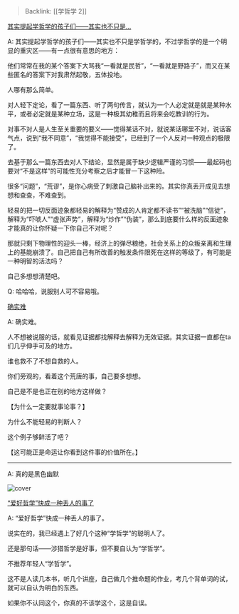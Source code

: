 > Backlink: [[学哲学 2]]

[其实提起学哲学的孩子们——其实也不只是…](https://www.zhihu.com/pin/1306673527714357248)

A: 其实提起学哲学的孩子们——其实也不只是学哲学的，不过学哲学的是一个明显的重灾区——有一点很有意思的地方：  
 
他们常常在我的某个答案下大骂我“一看就是民哲”，“一看就是野路子”，而又在某些匿名的答案下对我肃然起敬，五体投地。  
 
人哪有那么简单。  
 
对人轻下定论，看了一篇东西、听了两句传言，就认为一个人必定就是就是某种水平，或者必定就是某种立场，这是一种极其幼稚而且将来会吃教训的行为。  
 
对事不对人是人生至关重要的要义——觉得某话不对，就说某话哪里不对，说话客气点，说到“我不同意”，“我觉得不能接受”，已经到了一个人反对一种观点的极限了。  

去基于那么一篇东西去对人下结论，显然是属于缺少逻辑严谨的习惯——最起码也要对“不是这样”的可能性充分考察之后才能冒一下这种险。  
 
很多“问题”，“荒谬”，是你心病受了刺激自己脑补出来的。其实你真丢开成见去想想和查查，不难查到。  
 
轻易的把一切反面迹象都轻易的解释为“赞成的人肯定都不读书”“被洗脑”“信徒”，解释为“吓唬人”“虚张声势”，解释为“炒作”“伪装”，那么到底要什么样的反面迹象才能真的让你怀疑一下你自己不对呢？  
 
那就只剩下物理性的迎头一棒，经济上的弹尽粮绝，社会关系上的众叛亲离和生理上的基能崩溃了。自己把自己有所改善的触发条件限死在这样的等级了，有可能是一种明智的活法吗？  
 
自己多想想清楚吧。

Q: 哈哈哈，说服别人可不容易哦。

[确实难](https://www.zhihu.com/pin/1306731085876113408)

A: 确实难。  

人不想被说服的话，就看见证据都找解释去解释为无效证据。其实证据一直都在ta们几乎伸手可及的地方。  

谁也救不了不想自救的人。  

你们旁观的，看着这个荒唐的事，自己要多想想。  

自己是不是也正在别的地方这样做？  

【为什么一定要就事论事？】  

为什么不能轻易的判断人？  

这个例子够鲜活了吧？  

【这可能正是命运让你看到这件事的价值所在。】

---

A: 真的是黑色幽默

![cover](https://pic1.zhimg.com/50/v2-c165af987109175b17b4676e50c475f5_r.jpg)

[“爱好哲学”快成一种丢人的事了](https://www.zhihu.com/pin/1306729426676469760)

A: “爱好哲学”快成一种丢人的事了。  

说实在的，我已经遇上了好几个这种“学哲学”的聪明人了。  

还是那句话——涉猎哲学是好事，但不要自认为“学哲学”。  

不推荐年轻人“学哲学”。  

这不是人读几本书，听几个讲座，自己做几个推命题的作业，考几个背单词的试，就可以自认为明白的东西。  

如果你不认同这个，你真的不该学这个，这是自误。
